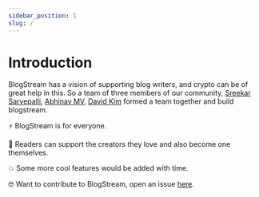 ```yaml
---
sidebar_position: 1
slug: /
---
```


# Introduction

BlogStream has a vision of supporting blog writers, and crypto can be of great help in this. So a team of three members of our community, [Sreekar Sarvepalli](https://github.com/sreekar9601), [Abhinav MV](https://github.com/AbhinavMV), [David Kim](https://github.com/hyomiTheTech) formed a team together and build blogstream.


⚡️ BlogStream is for everyone.

💸 Readers can support the creators they love and also become one themselves.

💥 Some more cool features would be added with time.

🤓 Want to contribute to BlogStream, open an issue [here](https://github.com/WebXDAO/blogstream).
